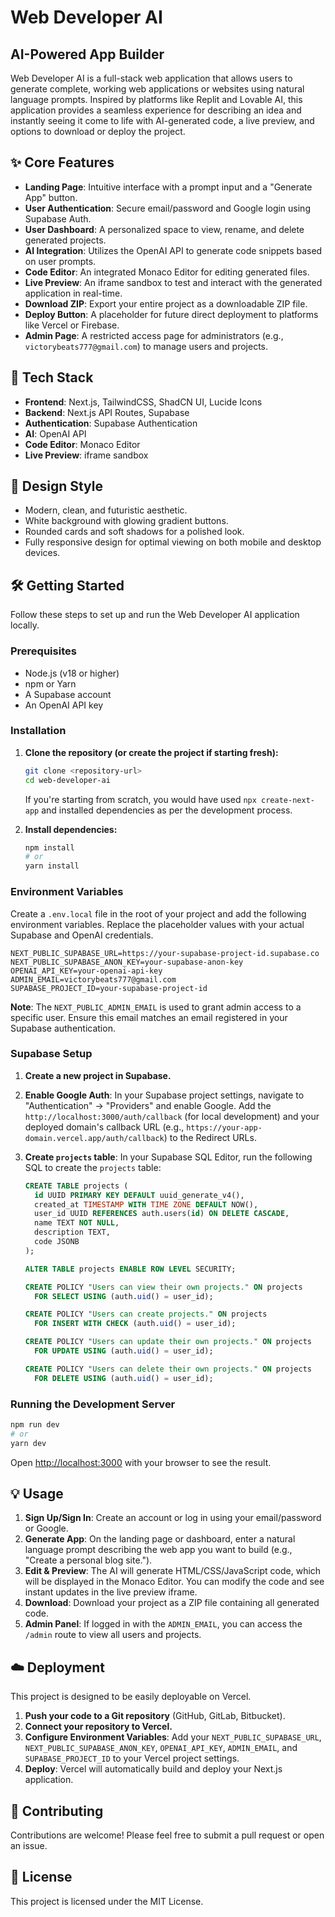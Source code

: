 # Web Developer AI

## AI-Powered App Builder

Web Developer AI is a full-stack web application that allows users to generate complete, working web applications or websites using natural language prompts. Inspired by platforms like Replit and Lovable AI, this application provides a seamless experience for describing an idea and instantly seeing it come to life with AI-generated code, a live preview, and options to download or deploy the project.

## ✨ Core Features

-   **Landing Page**: Intuitive interface with a prompt input and a "Generate App" button.
-   **User Authentication**: Secure email/password and Google login using Supabase Auth.
-   **User Dashboard**: A personalized space to view, rename, and delete generated projects.
-   **AI Integration**: Utilizes the OpenAI API to generate code snippets based on user prompts.
-   **Code Editor**: An integrated Monaco Editor for editing generated files.
-   **Live Preview**: An iframe sandbox to test and interact with the generated application in real-time.
-   **Download ZIP**: Export your entire project as a downloadable ZIP file.
-   **Deploy Button**: A placeholder for future direct deployment to platforms like Vercel or Firebase.
-   **Admin Page**: A restricted access page for administrators (e.g., `victorybeats777@gmail.com`) to manage users and projects.

## 🚀 Tech Stack

-   **Frontend**: Next.js, TailwindCSS, ShadCN UI, Lucide Icons
-   **Backend**: Next.js API Routes, Supabase
-   **Authentication**: Supabase Authentication
-   **AI**: OpenAI API
-   **Code Editor**: Monaco Editor
-   **Live Preview**: iframe sandbox

## 🎨 Design Style

-   Modern, clean, and futuristic aesthetic.
-   White background with glowing gradient buttons.
-   Rounded cards and soft shadows for a polished look.
-   Fully responsive design for optimal viewing on both mobile and desktop devices.

## 🛠️ Getting Started

Follow these steps to set up and run the Web Developer AI application locally.

### Prerequisites

-   Node.js (v18 or higher)
-   npm or Yarn
-   A Supabase account
-   An OpenAI API key

### Installation

1.  **Clone the repository (or create the project if starting fresh):**

    ```bash
    git clone <repository-url>
    cd web-developer-ai
    ```

    If you're starting from scratch, you would have used `npx create-next-app` and installed dependencies as per the development process.

2.  **Install dependencies:**

    ```bash
    npm install
    # or
    yarn install
    ```

### Environment Variables

Create a `.env.local` file in the root of your project and add the following environment variables. Replace the placeholder values with your actual Supabase and OpenAI credentials.

```env
NEXT_PUBLIC_SUPABASE_URL=https://your-supabase-project-id.supabase.co
NEXT_PUBLIC_SUPABASE_ANON_KEY=your-supabase-anon-key
OPENAI_API_KEY=your-openai-api-key
ADMIN_EMAIL=victorybeats777@gmail.com
SUPABASE_PROJECT_ID=your-supabase-project-id
```

**Note**: The `NEXT_PUBLIC_ADMIN_EMAIL` is used to grant admin access to a specific user. Ensure this email matches an email registered in your Supabase authentication.

### Supabase Setup

1.  **Create a new project in Supabase.**
2.  **Enable Google Auth**: In your Supabase project settings, navigate to "Authentication" -> "Providers" and enable Google. Add the `http://localhost:3000/auth/callback` (for local development) and your deployed domain's callback URL (e.g., `https://your-app-domain.vercel.app/auth/callback`) to the Redirect URLs.
3.  **Create `projects` table**: In your Supabase SQL Editor, run the following SQL to create the `projects` table:

    ```sql
    CREATE TABLE projects (
      id UUID PRIMARY KEY DEFAULT uuid_generate_v4(),
      created_at TIMESTAMP WITH TIME ZONE DEFAULT NOW(),
      user_id UUID REFERENCES auth.users(id) ON DELETE CASCADE,
      name TEXT NOT NULL,
      description TEXT,
      code JSONB
    );

    ALTER TABLE projects ENABLE ROW LEVEL SECURITY;

    CREATE POLICY "Users can view their own projects." ON projects
      FOR SELECT USING (auth.uid() = user_id);

    CREATE POLICY "Users can create projects." ON projects
      FOR INSERT WITH CHECK (auth.uid() = user_id);

    CREATE POLICY "Users can update their own projects." ON projects
      FOR UPDATE USING (auth.uid() = user_id);

    CREATE POLICY "Users can delete their own projects." ON projects
      FOR DELETE USING (auth.uid() = user_id);
    ```

### Running the Development Server

```bash
npm run dev
# or
yarn dev
```

Open [http://localhost:3000](http://localhost:3000) with your browser to see the result.

## 💡 Usage

1.  **Sign Up/Sign In**: Create an account or log in using your email/password or Google.
2.  **Generate App**: On the landing page or dashboard, enter a natural language prompt describing the web app you want to build (e.g., "Create a personal blog site.").
3.  **Edit & Preview**: The AI will generate HTML/CSS/JavaScript code, which will be displayed in the Monaco Editor. You can modify the code and see instant updates in the live preview iframe.
4.  **Download**: Download your project as a ZIP file containing all generated code.
5.  **Admin Panel**: If logged in with the `ADMIN_EMAIL`, you can access the `/admin` route to view all users and projects.

## ☁️ Deployment

This project is designed to be easily deployable on Vercel.

1.  **Push your code to a Git repository** (GitHub, GitLab, Bitbucket).
2.  **Connect your repository to Vercel.**
3.  **Configure Environment Variables**: Add your `NEXT_PUBLIC_SUPABASE_URL`, `NEXT_PUBLIC_SUPABASE_ANON_KEY`, `OPENAI_API_KEY`, `ADMIN_EMAIL`, and `SUPABASE_PROJECT_ID` to your Vercel project settings.
4.  **Deploy**: Vercel will automatically build and deploy your Next.js application.

## 🤝 Contributing

Contributions are welcome! Please feel free to submit a pull request or open an issue.

## 📄 License

This project is licensed under the MIT License.
